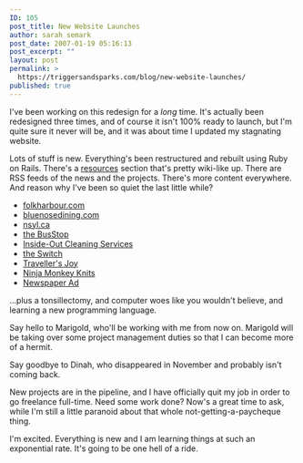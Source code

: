 ```yaml
---
ID: 105
post_title: New Website Launches
author: sarah semark
post_date: 2007-01-19 05:16:13
post_excerpt: ""
layout: post
permalink: >
  https://triggersandsparks.com/blog/new-website-launches/
published: true
---
```

<p>I've been working on this redesign for a <em>long</em> time. It's actually been redesigned three times, and of course it isn't 100% ready to launch, but I'm quite sure it never will be, and it was about time I updated my stagnating website.</p>

<p>Lots of stuff is new. Everything's been restructured and rebuilt using Ruby on Rails. There's a <a href="/resources/list">resources</a> section that's pretty wiki-like up. There are RSS feeds of the news and the projects. There's more content everywhere. And reason why I've been so quiet the last little while?</p>

<ul>
<li><a href="/project/show/11">folkharbour.com</a></li>

<li><a href="/project/show/10">bluenosedining.com</a></li>
<li><a href="/project/show/22">nsyl.ca</a></li>

<li><a href="/project/show/28">the BusStop</a></li>

<li><a href="/project/show/23">Inside-Out Cleaning Services</a></li>
<li><a href="/project/show/47">the Switch</a></li>
<li><a href="/project/show/24">Traveller's Joy</a></li>

<li><a href="/project/show/8">Ninja Monkey Knits</a></li>
<li><a href="/project/show/48">Newspaper Ad</a></li>

</ul>

<p>...plus a tonsillectomy, and computer woes like you wouldn't believe, and learning a new programming language. </p>

<p>Say hello to Marigold, who'll be working with me from now on. Marigold will be taking over some project management duties so that I can become more of a hermit.</p>

<p>Say goodbye to Dinah, who disappeared in November and probably isn't coming back.</p>

<p>New projects are in the pipeline, and I have officially quit my job in order to go freelance full-time. Need some work done? Now's a great time to ask, while I'm still a little paranoid about that whole not-getting-a-paycheque thing.</p>

<p>I'm excited. Everything is new and I am learning things at such an exponential rate. It's going to be one hell of a ride.</p>